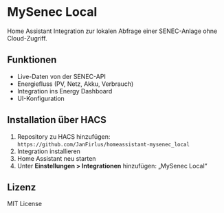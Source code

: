 # MySenec Local

Home Assistant Integration zur lokalen Abfrage einer SENEC-Anlage ohne Cloud-Zugriff.

## Funktionen

- Live-Daten von der SENEC-API
- Energiefluss (PV, Netz, Akku, Verbrauch)
- Integration ins Energy Dashboard
- UI-Konfiguration

## Installation über HACS

1. Repository zu HACS hinzufügen:  
   `https://github.com/JanFirlus/homeassistant-mysenec_local`
2. Integration installieren
3. Home Assistant neu starten
4. Unter **Einstellungen > Integrationen** hinzufügen: „MySenec Local“

## Lizenz

MIT License
